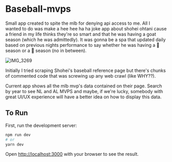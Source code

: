 # Baseball-mvps

Small app created to spite the mlb for denying api access to me. All I wanted to do was make a hee hee ha ha joke app about shohei ohtani cause a friend in my life thinks they're so smart and that he was having a goat season (which he was admittedly). It was gonna be a spa that updated daily based on previous nights performance to say whether he was having a 🐐 season or a 💩 season (no in between).

![IMG_3269](https://user-images.githubusercontent.com/14024082/185809271-02cf336b-af2e-4111-a246-9bbb2e0e2c00.JPG)

Initially I tried scraping Shohei's baseball reference page but there's chunks of commented code that was screwing up any web crawl (like WHY??).

Current app shows all the mlb mvp's data contained on their page. Search by year to see NL and AL MVPS and maybe, if we're lucky, somebody with great UI/UX experience will have a better idea on how to display this data.

## To Run

First, run the development server:

```bash
npm run dev
# or
yarn dev
```

Open [http://localhost:3000](http://localhost:3000) with your browser to see the result.
